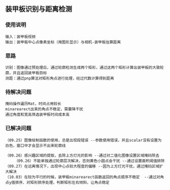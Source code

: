 ## 装甲板识别与距离检测

### 使用说明
    输入：装甲板视频
    输出：装甲板中心点像素坐标（用图形显示）与相机-装甲板估算距离
### 思路
    识别：图像通过预处理后，通过轮廓检测生成两个矩形，通过这两个矩形计算出装甲板的大致轮廓，并且返回装甲板目标
    测距：通过pnp算法对矩形角点进行处理，经过代数计算得到距离

### 待解决问题
    掩码操作遍历Mat，时间占用较长
    minarearect出来的角点不稳定，需要降干扰
    通过角度和宽高筛选装甲板时间成本高
### 已解决问题
    （09.25）图像绘制函数的使用，总是出现段错误 --参数使用错误，并且scalar没有设置为白色，窗口中才会显示不出来轮廓线 

    （09.26）感兴趣区域的提取，去除上方灯光的影响 --通过对二值化图像设置区域掩码除去
        （09.26）不能单独通过轮廓层次解决，否则黄色小圆点会干扰 --通过设置面积阈值排除
    （09.27）在远离情况下，出现中心点较大程度的偏移 --因为上方灯光干扰，通过掩码区域扩大解决
    （10.03）在较为平行的时候，装甲板minarearect函数返回的角点顺序不稳定  --通过对角点y值排序、对矩形排序处理，判断矩形左右倾斜，让角点稳定